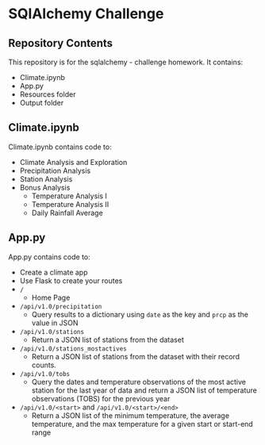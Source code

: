 # SQlAlchemy Challenge
## Repository Contents
This repository is for the sqlalchemy - challenge homework.  It contains:
* Climate.ipynb
* App.py
* Resources folder
* Output folder 


## Climate.ipynb
Climate.ipynb contains code to:
* Climate Analysis and Exploration
* Precipitation Analysis
* Station Analysis
* Bonus Analysis
    * Temperature Analysis I
    * Temperature Analysis II
    * Daily Rainfall Average


## App.py
App.py contains code to:
* Create a climate app
* Use Flask to create your routes
* `/`
    * Home Page
* `/api/v1.0/precipitation`
    * Query results to a dictionary using `date` as the key and `prcp` as the value in JSON
* `/api/v1.0/stations`
    * Return a JSON list of stations from the dataset
* `/api/v1.0/stations_mostactives`
    * Return a JSON list of stations from the dataset with their record counts.
* `/api/v1.0/tobs`
    * Query the dates and temperature observations of the most active station for the last year of data and return a JSON list of temperature observations (TOBS) for the previous year
* `/api/v1.0/<start>` and `/api/v1.0/<start>/<end>`
    * Return a JSON list of the minimum temperature, the average temperature, and the max temperature for a given start or start-end range
